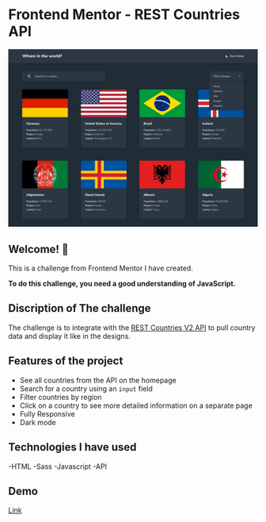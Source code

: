 # Frontend Mentor - REST Countries API

![Design preview for the REST Countries API with color theme switcher coding challenge](desktop-design-home-dark.jpg)

## Welcome! 👋

This is a challenge from Frontend Mentor I have created.

**To do this challenge, you need a good understanding of JavaScript.**

## Discription of The challenge

The challenge is to integrate with the [REST Countries V2 API](https://restcountries.com/#api-endpoints-v2) to pull country data and display it like in the designs.


## Features of the project

- See all countries from the API on the homepage
- Search for a country using an `input` field
- Filter countries by region
- Click on a country to see more detailed information on a separate page
- Fully Responsive
- Dark mode

## Technologies I have used
-HTML
-Sass
-Javascript
-API


## Demo
[Link](https://adham909.github.io/rest-countries-api/)
